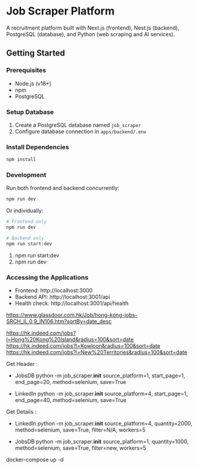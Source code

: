 # Job Scraper Platform

A recruitment platform built with Next.js (frontend), Nest.js (backend), PostgreSQL (database), and Python (web scraping and AI services).

## Getting Started

### Prerequisites
- Node.js (v18+)
- npm
- PostgreSQL

### Setup Database
1. Create a PostgreSQL database named `job_scraper`
2. Configure database connection in `apps/backend/.env`

### Install Dependencies
```bash
npm install
```

### Development
Run both frontend and backend concurrently:
```bash
npm run dev
```

Or individually:
```bash
# Frontend only
npm run dev

# Backend only
npm run start:dev
```

1. npm run start:dev
2. npm run dev 

### Accessing the Applications
- Frontend: http://localhost:3000
- Backend API: http://localhost:3001/api
- Health check: http://localhost:3001/api/health




https://www.glassdoor.com.hk/Job/hong-kong-jobs-SRCH_IL.0,9_IN106.htm?sortBy=date_desc

https://hk.indeed.com/jobs?l=Hong%20Kong%20Island&radius=100&sort=date
https://hk.indeed.com/jobs?l=Kowloon&radius=100&sort=date
https://hk.indeed.com/jobs?l=New%20Territories&radius=100&sort=date


Get Header : 

- JobsDB
python -m job_scraper.__init__ source_platform=1, start_page=1, end_page=20, method=selenium, save=True

- LinkedIn
python -m job_scraper.__init__ source_platform=4, start_page=1, end_page=40, method=selenium, save=True


Get Details :
- LinkedIn
python -m job_scraper.__init__ source_platform=4, quantity=2000, method=selenium,  save=True, filter=N/A, workers=5

- JobsDB
python -m job_scraper.__init__ source_platform=1, quantity=1000, method=selenium, save=True, filter=new, workers=5

docker-compose up -d